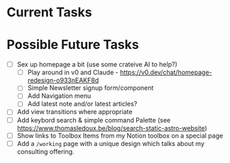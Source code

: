 # Current Tasks

# Possible Future Tasks

- [ ] Sex up homepage a bit (use some crateive AI to help?)
  - [ ] Play around in v0 and Claude - https://v0.dev/chat/homepage-redesign-o933nEAKF8d
  - [ ] Simple Newsletter signup form/component
  - [ ] Add Navigation menu
  - [ ] Add latest note and/or latest articles?
- [ ] Add view transitions where appropriate
- [ ] Add keybord search & simple command Palette (see https://www.thomasledoux.be/blog/search-static-astro-website)
- [ ] Show links to Toolbox Items from my Notion toolbox on a special page
- [ ] Add a `/working` page with a unique design which talks about my consulting offering.
